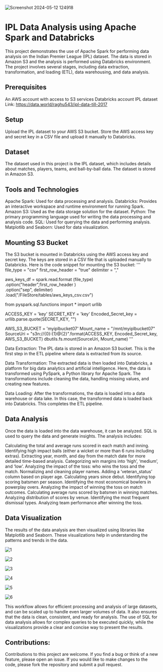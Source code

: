 ![Screenshot 2024-05-12 124918](https://github.com/code-red-Marshall/IPL-Data-Pipeline-/assets/82904501/512c2fd4-57b6-45d1-a677-10c5d3673e80)


# IPL Data Analysis using Apache Spark and Databricks
This project demonstrates the use of Apache Spark for performing data analysis on the Indian Premier League (IPL) dataset. The data is stored in Amazon S3 and the analysis is performed using Databricks environment.
The project involves several stages, including data extraction, transformation, and loading (ETL), data warehousing, and data analysis.

## Prerequisites
An AWS account with access to S3 services
Databricks account
IPL dataset  Link: https://data.world/raghu543/ipl-data-till-2017

## Setup
Upload the IPL dataset to your AWS S3 bucket.
Store the AWS access key and secret key in a CSV file and upload it manually to Databricks.

## Dataset
The dataset used in this project is the IPL dataset, which includes details about matches, players, teams, and ball-by-ball data. The dataset is stored in Amazon S3.


## Tools and Technologies
Apache Spark: Used for data processing and analysis.
Databricks: Provides an interactive workspace and runtime environment for running Spark.
Amazon S3: Used as the data storage solution for the dataset.
Python: The primary programming language used for writing the data processing and analysis code.
SQL: Used for querying the data and performing analysis.
Matplotlib and Seaborn: Used for data visualization.

## Mounting S3 Bucket

The S3 bucket is mounted in Databricks using the AWS access key and secret key. The keys are stored in a CSV file that is uploaded manually to Databricks. Here is the code snippet for mounting the S3 bucket:
'''
file_type = "csv"
first_row_header = "true"
delimiter = ","

aws_keys_df = spark.read.format (file_type)\
.option("header",first_row_header )\
.option("sep", delimiter)\
.load("/FileStore/tables/aws_keys_csv.csv")

from pyspark.sql.functions import *
import urllib

ACCESS_KEY = 'key'
SECRET_KEY = 'key'
Encoded_Secret_key = urllib.parse.quote(SECRET_KEY, "")

AWS_S3_BUCKET = 'myiplbucket07'
Mount_name = "/mnt/myiplbucket07"
SourceUri = "s3n://{0}:{1}@{2}".format(ACCESS_KEY, Encoded_Secret_key, AWS_S3_BUCKET)
dbutils.fs.mount(SourceUri, Mount_name)
'''

Data Extraction: The IPL data is stored in an Amazon S3 bucket. This is the first step in the ETL pipeline where data is extracted from its source.

Data Transformation: The extracted data is then loaded into Databricks, a platform for big data analytics and artificial intelligence. 
Here, the data is transformed using PySpark, a Python library for Apache Spark. The transformations include cleaning the data, handling missing values, and creating new features.

Data Loading: After the transformations, the data is loaded into a data warehouse or data lake. In this case, the transformed data is loaded back into Databricks. This completes the ETL pipeline.

## Data Analysis 
Once the data is loaded into the data warehouse, it can be analyzed. SQL is used to query the data and generate insights. 
The analysis includes:

Calculating the total and average runs scored in each match and inning.
Identifying high impact balls (either a wicket or more than 6 runs including extras).
Extracting year, month, and day from the match date for more detailed time-based analysis.
Categorizing win margins into ‘high’, ‘medium’, and ‘low’.
Analyzing the impact of the toss: who wins the toss and the match.
Normalizing and cleaning player names.
Adding a ‘veteran_status’ column based on player age.
Calculating years since debut.
Identifying top scoring batsmen per season.
Identifying the most economical bowlers in powerplay overs.
Analyzing the impact of winning the toss on match outcomes.
Calculating average runs scored by batsmen in winning matches.
Analyzing distribution of scores by venue.
Identifying the most frequent dismissal types.
Analyzing team performance after winning the toss.

## Data Visualization 
The results of the data analysis are then visualized using libraries like Matplotlib and Seaborn. These visualizations help in understanding the patterns and trends in the data.

![1](https://github.com/code-red-Marshall/IPL-Data-Pipeline-/assets/82904501/72a159d8-e262-4f98-8f6f-c508a4ede80a)

![2](https://github.com/code-red-Marshall/IPL-Data-Pipeline-/assets/82904501/27f45b8d-27a5-4277-bcc2-7be0ab74d422)

![3](https://github.com/code-red-Marshall/IPL-Data-Pipeline-/assets/82904501/c018a3cc-0d36-4eaf-8fb1-5e04d110a98b)

![4](https://github.com/code-red-Marshall/IPL-Data-Pipeline-/assets/82904501/53cb7f1e-7010-4a4e-852a-831ffa936d1e)

![5](https://github.com/code-red-Marshall/IPL-Data-Pipeline-/assets/82904501/dc8c8f07-0590-4dde-97de-befb267043e2)

![6](https://github.com/code-red-Marshall/IPL-Data-Pipeline-/assets/82904501/f7f6c8c8-c2c7-4f05-b2ab-377b7ceb81dd)


This workflow allows for efficient processing and analysis of large datasets, and can be scaled up to handle even larger volumes of data.
It also ensures that the data is clean, consistent, and ready for analysis. 
The use of SQL for data analysis allows for complex queries to be executed quickly, while the visualizations provide a clear and concise way to present the results.

## Contributions:
Contributions to this project are welcome. If you find a bug or think of a new feature, please open an issue. If you would like to make changes to the code, please fork the repository and submit a pull request.
